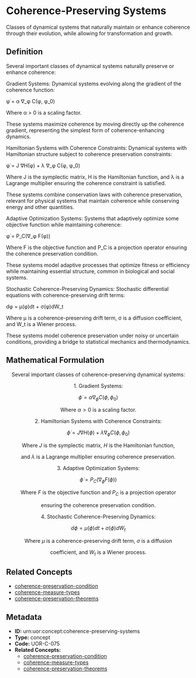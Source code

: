 # Coherence-Preserving Systems

Classes of dynamical systems that naturally maintain or enhance coherence through their evolution, while allowing for transformation and growth.

## Definition

Several important classes of dynamical systems naturally preserve or enhance coherence:

Gradient Systems: Dynamical systems evolving along the gradient of the coherence function:

φ̇ = α ∇_φ C(φ, φ_0)

Where α > 0 is a scaling factor.

These systems maximize coherence by moving directly up the coherence gradient, representing the simplest form of coherence-enhancing dynamics.

Hamiltonian Systems with Coherence Constraints: Dynamical systems with Hamiltonian structure subject to coherence preservation constraints:

φ̇ = J ∇H(φ) + λ ∇_φ C(φ, φ_0)

Where J is the symplectic matrix, H is the Hamiltonian function, and λ is a Lagrange multiplier ensuring the coherence constraint is satisfied.

These systems combine conservation laws with coherence preservation, relevant for physical systems that maintain coherence while conserving energy and other quantities.

Adaptive Optimization Systems: Systems that adaptively optimize some objective function while maintaining coherence:

φ̇ = P_C(∇_φ F(φ))

Where F is the objective function and P_C is a projection operator ensuring the coherence preservation condition.

These systems model adaptive processes that optimize fitness or efficiency while maintaining essential structure, common in biological and social systems.

Stochastic Coherence-Preserving Dynamics: Stochastic differential equations with coherence-preserving drift terms:

dφ = μ(φ)dt + σ(φ)dW_t

Where μ is a coherence-preserving drift term, σ is a diffusion coefficient, and W_t is a Wiener process.

These systems model coherence preservation under noisy or uncertain conditions, providing a bridge to statistical mechanics and thermodynamics.

## Mathematical Formulation

$$
\text{Several important classes of coherence-preserving dynamical systems:}
$$

$$
\text{1. Gradient Systems:}
$$

$$
\dot{\phi} = \alpha \nabla_{\phi} C(\phi, \phi_0)
$$

$$
\text{   Where } \alpha > 0 \text{ is a scaling factor.}
$$

$$
\text{2. Hamiltonian Systems with Coherence Constraints:}
$$

$$
\dot{\phi} = J \nabla H(\phi) + \lambda \nabla_{\phi} C(\phi, \phi_0)
$$

$$
\text{   Where } J \text{ is the symplectic matrix, } H \text{ is the Hamiltonian function,}
$$

$$
\text{   and } \lambda \text{ is a Lagrange multiplier ensuring coherence preservation.}
$$

$$
\text{3. Adaptive Optimization Systems:}
$$

$$
\dot{\phi} = P_C(\nabla_{\phi} F(\phi))
$$

$$
\text{   Where } F \text{ is the objective function and } P_C \text{ is a projection operator}
$$

$$
\text{   ensuring the coherence preservation condition.}
$$

$$
\text{4. Stochastic Coherence-Preserving Dynamics:}
$$

$$
d\phi = \mu(\phi)dt + \sigma(\phi)dW_t
$$

$$
\text{   Where } \mu \text{ is a coherence-preserving drift term, } \sigma \text{ is a diffusion}
$$

$$
\text{   coefficient, and } W_t \text{ is a Wiener process.}
$$

## Related Concepts

- [coherence-preservation-condition](./coherence-preservation-condition.md)
- [coherence-measure-types](./coherence-measure-types.md)
- [coherence-preservation-theorems](./coherence-preservation-theorems.md)

## Metadata

- **ID:** urn:uor:concept:coherence-preserving-systems
- **Type:** concept
- **Code:** UOR-C-075
- **Related Concepts:**
  - [coherence-preservation-condition](./coherence-preservation-condition.md)
  - [coherence-measure-types](./coherence-measure-types.md)
  - [coherence-preservation-theorems](./coherence-preservation-theorems.md)
